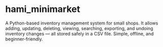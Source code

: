 # hami_minimarket
A Python-based inventory management system for small shops. It allows adding, updating, deleting, viewing, searching, exporting, and undoing inventory changes — all stored safely in a CSV file. Simple, offline, and beginner-friendly.
